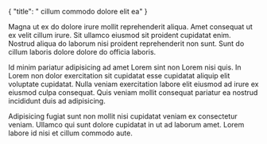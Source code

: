 {
  "title": " cillum commodo dolore elit ea"
}

Magna ut ex do dolore irure mollit reprehenderit aliqua. Amet consequat ut ex velit cillum irure. Sit ullamco eiusmod sit proident cupidatat enim. Nostrud aliqua do laborum nisi proident reprehenderit non sunt. Sunt do cillum laboris dolore dolore do officia laboris.

Id minim pariatur adipisicing ad amet Lorem sint non Lorem nisi quis. In Lorem non dolor exercitation sit cupidatat esse cupidatat aliquip elit voluptate cupidatat. Nulla veniam exercitation labore elit eiusmod ad irure ex eiusmod culpa consequat. Quis veniam mollit consequat pariatur ea nostrud incididunt duis ad adipisicing.

Adipisicing fugiat sunt non mollit nisi cupidatat veniam ex consectetur veniam. Ullamco qui sunt dolore cupidatat in ut ad laborum amet. Lorem labore id nisi et cillum commodo aute.